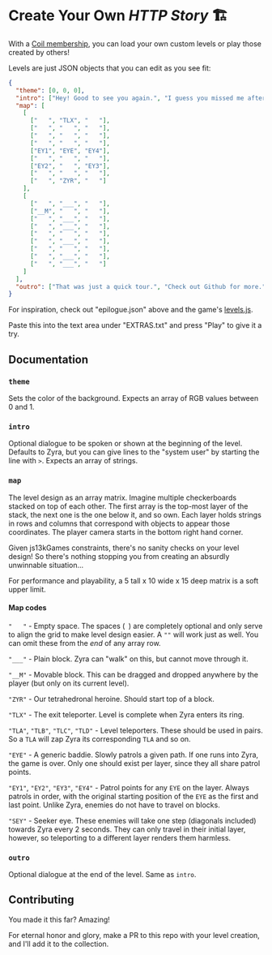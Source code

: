 # Create Your Own _HTTP Story_ 🏗

With a [Coil membership](https://coil.com/), you can load your own custom
levels or play those created by others!

Levels are just JSON objects that you can edit as you see fit:

```json
{
  "theme": [0, 0, 0],
  "intro": ["Hey! Good to see you again.", "I guess you missed me after all."],
  "map": [
    [
      ["   ", "TLX", "   "],
      ["   ", "   ", "   "],
      ["   ", "   ", "   "],
      ["   ", "   ", "   "],
      ["EY1", "EYE", "EY4"],
      ["   ", "   ", "   "],
      ["EY2", "   ", "EY3"],
      ["   ", "   ", "   "],
      ["   ", "ZYR", "   "]
    ],
    [
      ["   ", "___", "   "],
      ["__M", "   ", "   "],
      ["   ", "___", "   "],
      ["   ", "___", "   "],
      ["   ", "   ", "   "],
      ["   ", "___", "   "],
      ["   ", "   ", "   "],
      ["   ", "___", "   "],
      ["   ", "___", "   "]
    ]
  ],
  "outro": ["That was just a quick tour.", "Check out Github for more."]
}
```

For inspiration, check out "epilogue.json" above and the game's
[levels.js](https://github.com/kaizau/an-http-story/blob/master/site/game/levels.js).

Paste this into the text area under "EXTRAS.txt" and press "Play" to give it a
try.

## Documentation

### `theme`

Sets the color of the background. Expects an array of RGB values between 0 and 1.

### `intro`

Optional dialogue to be spoken or shown at the beginning of the level. Defaults
to Zyra, but you can give lines to the "system user" by starting the line with
`>`. Expects an array of strings.

### `map`

The level design as an array matrix. Imagine multiple checkerboards stacked on
top of each other. The first array is the top-most layer of the stack, the next
one is the one below it, and so own. Each layer holds strings in rows and
columns that correspond with objects to appear those coordinates. The player
camera starts in the bottom right hand corner.

Given js13kGames constraints, there's no sanity checks on your level design! So
there's nothing stopping you from creating an absurdly unwinnable situation...

For performance and playability, a 5 tall x 10 wide x 15 deep matrix is a soft
upper limit.

#### Map codes

<code>"&nbsp;&nbsp;&nbsp;"</code> - Empty space. The spaces (` `) are
completely optional and only serve to align the grid to make level design
easier. A `""` will work just as well. You can omit these from the _end_ of any
array row.

`"___"` - Plain block. Zyra can "walk" on this, but cannot move through it.

`"__M"` - Movable block. This can be dragged and dropped anywhere by the player
(but only on its current level).

`"ZYR"` - Our tetrahedronal heroine. Should start top of a block.

`"TLX"` - The exit teleporter. Level is complete when Zyra enters its ring.

`"TLA"`, `"TLB"`, `"TLC"`, `"TLD"` - Level teleporters. These should be used in
pairs. So a `TLA` will zap Zyra its corresponding `TLA` and so on.

`"EYE"` - A generic baddie. Slowly patrols a given path. If one runs into Zyra,
the game is over. Only one should exist per layer, since they all share patrol
points.

`"EY1"`, `"EY2"`, `"EY3"`, `"EY4"` - Patrol points for any `EYE` on the layer.
Always patrols in order, with the original starting position of the `EYE` as
the first and last point. Unlike Zyra, enemies do not have to travel on blocks.

`"SEY"` - Seeker eye. These enemies will take one step (diagonals included)
towards Zyra every 2 seconds. They can only travel in their initial layer,
however, so teleporting to a different layer renders them harmless.

### `outro`

Optional dialogue at the end of the level. Same as `intro`.

## Contributing

You made it this far? Amazing!

For eternal honor and glory, make a PR to this repo with your level creation,
and I'll add it to the collection.
